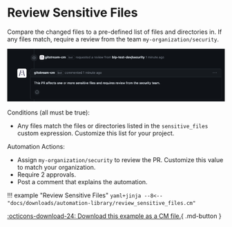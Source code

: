 # Review Sensitive Files
Compare the changed files to a pre-defined list of files and directories in. If any files match, require a review from the team `my-organization/security`.

![Review Sensitive Files](review_sensitive_files.png)

Conditions (all must be true):

* Any files match the files or directories listed in the `sensitive_files` custom expression. Customize this list for your project.

Automation Actions:

* Assign `my-organization/security` to review the PR. Customize this value to match your organization.
* Require 2 approvals.
* Post a comment that explains the automation.

!!! example "Review Sensitive Files"
    ```yaml+jinja
    --8<-- "docs/downloads/automation-library/review_sensitive_files.cm"
    ```
    <div class="result" markdown>
      <span>
      [:octicons-download-24: Download this example as a CM file.](/downloads/automation-library/review_sensitive_files.cm){ .md-button }
      </span>
    </div>